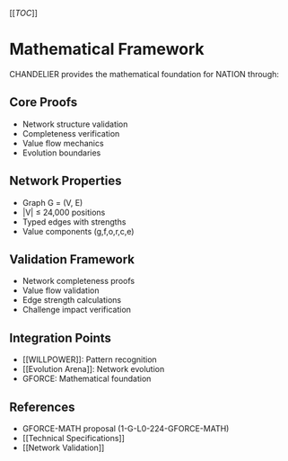[[_TOC_]]

# Mathematical Framework

CHANDELIER provides the mathematical foundation for NATION through:

## Core Proofs
- Network structure validation
- Completeness verification
- Value flow mechanics
- Evolution boundaries

## Network Properties
- Graph G = (V, E)
- |V| ≤ 24,000 positions
- Typed edges with strengths
- Value components (g,f,o,r,c,e)

## Validation Framework
- Network completeness proofs
- Value flow validation
- Edge strength calculations
- Challenge impact verification

## Integration Points
- [[WILLPOWER]]: Pattern recognition
- [[Evolution Arena]]: Network evolution
- GFORCE: Mathematical foundation

## References
- GFORCE-MATH proposal (1-G-L0-224-GFORCE-MATH)
- [[Technical Specifications]]
- [[Network Validation]]
